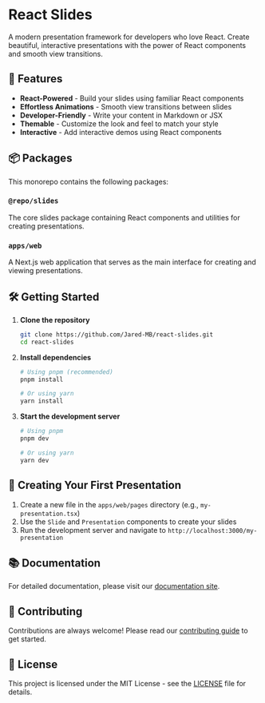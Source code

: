 # React Slides

A modern presentation framework for developers who love React. Create beautiful, interactive presentations with the power of React components and smooth view transitions.

## 🚀 Features

- **React-Powered** - Build your slides using familiar React components
- **Effortless Animations** - Smooth view transitions between slides
- **Developer-Friendly** - Write your content in Markdown or JSX
- **Themable** - Customize the look and feel to match your style
- **Interactive** - Add interactive demos using React components

## 📦 Packages

This monorepo contains the following packages:

### `@repo/slides`
The core slides package containing React components and utilities for creating presentations.

### `apps/web`
A Next.js web application that serves as the main interface for creating and viewing presentations.

## 🛠️ Getting Started

1. **Clone the repository**
   ```bash
   git clone https://github.com/Jared-MB/react-slides.git
   cd react-slides
   ```

2. **Install dependencies**
   ```bash
   # Using pnpm (recommended)
   pnpm install
   
   # Or using yarn
   yarn install
   ```

3. **Start the development server**
   ```bash
   # Using pnpm
   pnpm dev
   
   # Or using yarn
   yarn dev
   ```

## 🎯 Creating Your First Presentation

1. Create a new file in the `apps/web/pages` directory (e.g., `my-presentation.tsx`)
2. Use the `Slide` and `Presentation` components to create your slides
3. Run the development server and navigate to `http://localhost:3000/my-presentation`

## 📚 Documentation

For detailed documentation, please visit our [documentation site](https://your-docs-site.com).

## 🤝 Contributing

Contributions are always welcome! Please read our [contributing guide](CONTRIBUTING.md) to get started.

## 📄 License

This project is licensed under the MIT License - see the [LICENSE](LICENSE) file for details.
